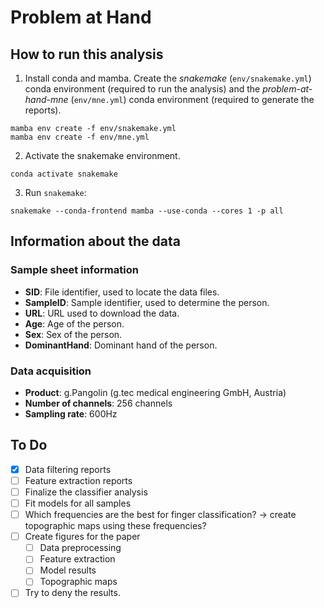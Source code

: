 # Problem at Hand

## How to run this analysis

1. Install conda and mamba. Create the _snakemake_ (`env/snakemake.yml`) conda environment
(required to run the analysis) and the _problem-at-hand-mne_ (`env/mne.yml`) conda environment
(required to generate the reports).

```shell
mamba env create -f env/snakemake.yml
mamba env create -f env/mne.yml
```

2. Activate the snakemake environment.

```shell
conda activate snakemake
```

3. Run ``snakemake``:

```shell
snakemake --conda-frontend mamba --use-conda --cores 1 -p all
```

## Information about the data

### Sample sheet information

- **SID**: File identifier, used to locate the data files.
- **SampleID**: Sample identifier, used to determine the person.
- **URL**: URL used to download the data.
- **Age**: Age of the person.
- **Sex**: Sex of the person.
- **DominantHand**: Dominant hand of the person.

### Data acquisition

- **Product**: g.Pangolin (g.tec medical engineering GmbH, Austria)
- **Number of channels**: 256 channels
- **Sampling rate**: 600Hz

## To Do

- [x] Data filtering reports
- [ ] Feature extraction reports
- [ ] Finalize the classifier analysis
- [ ] Fit models for all samples
- [ ] Which frequencies are the best for finger classification? -> create topographic maps using these frequencies?
- [ ] Create figures for the paper
  - [ ] Data preprocessing
  - [ ] Feature extraction
  - [ ] Model results
  - [ ] Topographic maps
- [ ] Try to deny the results.
